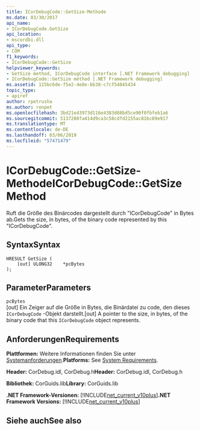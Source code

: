 ```yaml
---
title: ICorDebugCode::GetSize-Methode
ms.date: 03/30/2017
api_name:
- ICorDebugCode.GetSize
api_location:
- mscordbi.dll
api_type:
- COM
f1_keywords:
- ICorDebugCode::GetSize
helpviewer_keywords:
- GetSize method, ICorDebugCode interface [.NET Framework debugging]
- ICorDebugCode::GetSize method [.NET Framework debugging]
ms.assetid: 115bc6de-f5e2-4e8e-bb38-c7cf54045434
topic_type:
- apiref
author: rpetrusha
ms.author: ronpet
ms.openlocfilehash: 3bd21e43973d116e4383d88bd5ce90f0fbfeb1a6
ms.sourcegitcommit: 5137208fa414d9ca3c58cdfd2155ac81bc89e917
ms.translationtype: MT
ms.contentlocale: de-DE
ms.lasthandoff: 03/06/2019
ms.locfileid: "57471479"
---
```

# <a name="icordebugcodegetsize-method"></a><span data-ttu-id="f7892-102">ICorDebugCode::GetSize-Methode</span><span class="sxs-lookup"><span data-stu-id="f7892-102">ICorDebugCode::GetSize Method</span></span>
<span data-ttu-id="f7892-103">Ruft die Größe des Binärcodes dargestellt durch "ICorDebugCode" in Bytes ab.</span><span class="sxs-lookup"><span data-stu-id="f7892-103">Gets the size, in bytes, of the binary code represented by this "ICorDebugCode".</span></span>  
  
## <a name="syntax"></a><span data-ttu-id="f7892-104">Syntax</span><span class="sxs-lookup"><span data-stu-id="f7892-104">Syntax</span></span>  
  
```  
HRESULT GetSize (  
    [out] ULONG32    *pcBytes  
);  
```  
  
## <a name="parameters"></a><span data-ttu-id="f7892-105">Parameter</span><span class="sxs-lookup"><span data-stu-id="f7892-105">Parameters</span></span>  
 `pcBytes`  
 <span data-ttu-id="f7892-106">[out] Ein Zeiger auf die Größe in Bytes, die Binärdatei zu code, den dieses `ICorDebugCode` -Objekt darstellt.</span><span class="sxs-lookup"><span data-stu-id="f7892-106">[out] A pointer to the size, in bytes, of the binary code that this `ICorDebugCode` object represents.</span></span>  
  
## <a name="requirements"></a><span data-ttu-id="f7892-107">Anforderungen</span><span class="sxs-lookup"><span data-stu-id="f7892-107">Requirements</span></span>  
 <span data-ttu-id="f7892-108">**Plattformen:** Weitere Informationen finden Sie unter [Systemanforderungen](../../../../docs/framework/get-started/system-requirements.md).</span><span class="sxs-lookup"><span data-stu-id="f7892-108">**Platforms:** See [System Requirements](../../../../docs/framework/get-started/system-requirements.md).</span></span>  
  
 <span data-ttu-id="f7892-109">**Header:** CorDebug.idl, CorDebug.h</span><span class="sxs-lookup"><span data-stu-id="f7892-109">**Header:** CorDebug.idl, CorDebug.h</span></span>  
  
 <span data-ttu-id="f7892-110">**Bibliothek:** CorGuids.lib</span><span class="sxs-lookup"><span data-stu-id="f7892-110">**Library:** CorGuids.lib</span></span>  
  
 <span data-ttu-id="f7892-111">**.NET Framework-Versionen:** [!INCLUDE[net_current_v10plus](../../../../includes/net-current-v10plus-md.md)]</span><span class="sxs-lookup"><span data-stu-id="f7892-111">**.NET Framework Versions:** [!INCLUDE[net_current_v10plus](../../../../includes/net-current-v10plus-md.md)]</span></span>  
  
## <a name="see-also"></a><span data-ttu-id="f7892-112">Siehe auch</span><span class="sxs-lookup"><span data-stu-id="f7892-112">See also</span></span>

